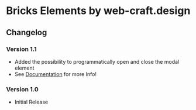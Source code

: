 # Bricks Elements by web-craft.design

## Changelog

### Version 1.1

- Added the possibility to programmatically open and close the modal element
- See [Documentation](https://pages.github.com/) for more Info!

### Version 1.0

- Initial Release
